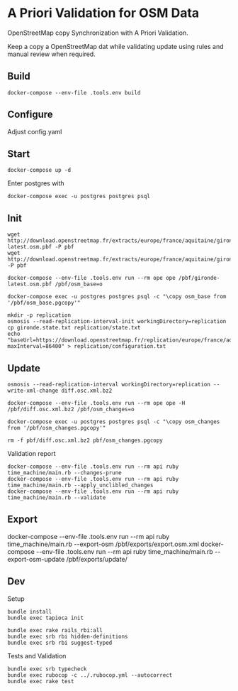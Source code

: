 # A Priori Validation for OSM Data

OpenStreetMap copy Synchronization with A Priori Validation.

Keep a copy a OpenStreetMap dat while validating update using rules and manual review when required.

## Build
```
docker-compose --env-file .tools.env build
```

## Configure

Adjust config.yaml

## Start
```
docker-compose up -d
```

Enter postgres with
```
docker-compose exec -u postgres postgres psql
```

## Init
```
wget http://download.openstreetmap.fr/extracts/europe/france/aquitaine/gironde-latest.osm.pbf -P pbf
wget http://download.openstreetmap.fr/extracts/europe/france/aquitaine/gironde.state.txt -P pbf
```

```
docker-compose --env-file .tools.env run --rm ope ope /pbf/gironde-latest.osm.pbf /pbf/osm_base=o

docker-compose exec -u postgres postgres psql -c "\copy osm_base from '/pbf/osm_base.pgcopy'"
```

```
mkdir -p replication
osmosis --read-replication-interval-init workingDirectory=replication
cp gironde.state.txt replication/state.txt
echo "baseUrl=https://download.openstreetmap.fr/replication/europe/france/aquitaine/gironde/minute/
maxInterval=86400" > replication/configuration.txt
```

## Update
```
osmosis --read-replication-interval workingDirectory=replication --write-xml-change diff.osc.xml.bz2

docker-compose --env-file .tools.env run --rm ope ope -H /pbf/diff.osc.xml.bz2 /pbf/osm_changes=o

docker-compose exec -u postgres postgres psql -c "\copy osm_changes from '/pbf/osm_changes.pgcopy'"

rm -f pbf/diff.osc.xml.bz2 pbf/osm_changes.pgcopy
```

Validation report
```
docker-compose --env-file .tools.env run --rm api ruby time_machine/main.rb --changes-prune
docker-compose --env-file .tools.env run --rm api ruby time_machine/main.rb --apply_unclibled_changes
docker-compose --env-file .tools.env run --rm api ruby time_machine/main.rb --validate
```

## Export

docker-compose --env-file .tools.env run --rm api ruby time_machine/main.rb --export-osm /pbf/exports/export.osm.xml
docker-compose --env-file .tools.env run --rm api ruby time_machine/main.rb --export-osm-update /pbf/exports/update/

## Dev

Setup
```
bundle install
bundle exec tapioca init

bundle exec rake rails_rbi:all
bundle exec srb rbi hidden-definitions
bundle exec srb rbi suggest-typed
```

Tests and Validation
```
bundle exec srb typecheck
bundle exec rubocop -c ../.rubocop.yml --autocorrect
bundle exec rake test
```

